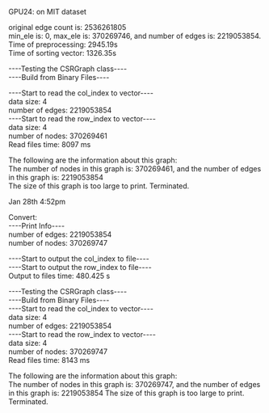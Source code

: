GPU24: on MIT dataset

original edge count is: 2536261805\
min\_ele is: 0, max\_ele is: 370269746, and number of edges is: 2219053854.\
Time of preprocessing:   2945.19s\
Time of sorting vector:   1326.35s


----Testing the CSRGraph class----\
----Build from Binary Files----

----Start to read the col\_index to vector----\
data size: 4\
number of edges: 2219053854\
----Start to read the row\_index to vector----\
data size: 4\
number of nodes: 370269461\
Read files time: 8097 ms

The following are the information about this graph:\
The number of nodes in this graph is: 370269461, and the number of edges in this graph is: 2219053854\
The size of this graph is too large to print. Terminated.

Jan 28th 4:52pm

Convert:\
----Print Info----\
number of edges: 2219053854\
number of nodes: 370269747

----Start to output the col\_index to file----\
----Start to output the row\_index to file----\
Output to files time: 480.425 s


----Testing the CSRGraph class----\
----Build from Binary Files----\
----Start to read the col_index to vector----\
data size: 4\
number of edges: 2219053854\
----Start to read the row_index to vector----\
data size: 4\
number of nodes: 370269747\
Read files time: 8143 ms

The following are the information about this graph:\
The number of nodes in this graph is: 370269747, and the number of edges in this graph is: 2219053854
The size of this graph is too large to print. Terminated.
